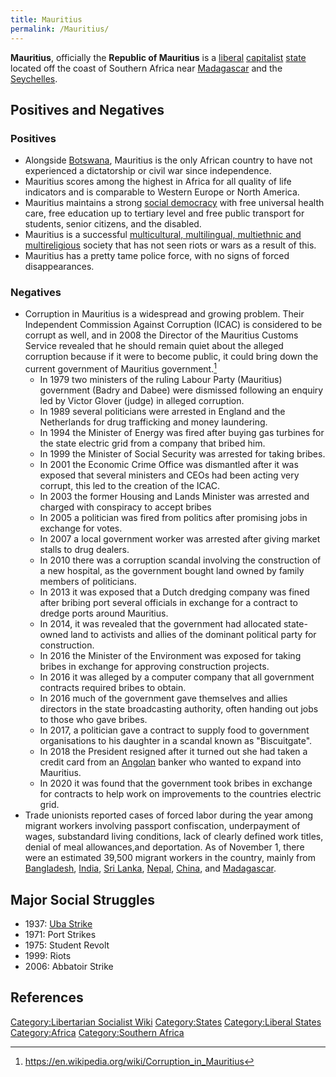 ```yaml
---
title: Mauritius
permalink: /Mauritius/
---
```


**Mauritius**, officially the **Republic of Mauritius** is a
[liberal](Liberalism.md "wikilink") [capitalist](Capitalism.md "wikilink")
[state](List_of_States.md "wikilink") located off the coast of Southern
Africa near [Madagascar](Madagascar.md "wikilink") and the
[Seychelles](Seychelles.md "wikilink").

## Positives and Negatives

### Positives

- Alongside [Botswana](Botswana.md "wikilink"), Mauritius is the only
  African country to have not experienced a dictatorship or civil war
  since independence.
- Mauritius scores among the highest in Africa for all quality of life
  indicators and is comparable to Western Europe or North America.
- Mauritius maintains a strong [social
  democracy](Social_Democracy.md "wikilink") with free universal health
  care, free education up to tertiary level and free public transport
  for students, senior citizens, and the disabled.
- Mauritius is a successful [multicultural, multilingual, multiethnic
  and multireligious](Diversity_(Sociology).md "wikilink") society that has
  not seen riots or wars as a result of this.
- Mauritius has a pretty tame police force, with no signs of forced
  disappearances.

### Negatives

- Corruption in Mauritius is a widespread and growing problem. Their
  Independent Commission Against Corruption (ICAC) is considered to be
  corrupt as well, and in 2008 the Director of the Mauritius Customs
  Service revealed that he should remain quiet about the alleged
  corruption because if it were to become public, it could bring down
  the current government of Mauritius government.[^1]
  - In 1979 two ministers of the ruling Labour Party (Mauritius)
    government (Badry and Dabee) were dismissed following an enquiry led
    by Victor Glover (judge) in alleged corruption.
  - In 1989 several politicians were arrested in England and the
    Netherlands for drug trafficking and money laundering.
  - In 1994 the Minister of Energy was fired after buying gas turbines
    for the state electric grid from a company that bribed him.
  - In 1999 the Minister of Social Security was arrested for taking
    bribes.
  - In 2001 the Economic Crime Office was dismantled after it was
    exposed that several ministers and CEOs had been acting very
    corrupt, this led to the creation of the ICAC.
  - In 2003 the former Housing and Lands Minister was arrested and
    charged with conspiracy to accept bribes
  - In 2005 a politician was fired from politics after promising jobs in
    exchange for votes.
  - In 2007 a local government worker was arrested after giving market
    stalls to drug dealers.
  - In 2010 there was a corruption scandal involving the construction of
    a new hospital, as the government bought land owned by family
    members of politicians.
  - In 2013 it was exposed that a Dutch dredging company was fined after
    bribing port several officials in exchange for a contract to dredge
    ports around Mauritius.
  - In 2014, it was revealed that the government had allocated
    state-owned land to activists and allies of the dominant political
    party for construction.
  - In 2016 the Minister of the Environment was exposed for taking
    bribes in exchange for approving construction projects.
  - In 2016 it was alleged by a computer company that all government
    contracts required bribes to obtain.
  - In 2016 much of the government gave themselves and allies directors
    in the state broadcasting authority, often handing out jobs to those
    who gave bribes.
  - In 2017, a politician gave a contract to supply food to government
    organisations to his daughter in a scandal known as "Biscuitgate".
  - In 2018 the President resigned after it turned out she had taken a
    credit card from an [Angolan](Angola.md "wikilink") banker who wanted
    to expand into Mauritius.
  - In 2020 it was found that the government took bribes in exchange for
    contracts to help work on improvements to the countries electric
    grid.
- Trade unionists reported cases of forced labor during the year among
  migrant workers involving passport confiscation, underpayment of
  wages, substandard living conditions, lack of clearly defined work
  titles, denial of meal allowances,and deportation. As of November 1,
  there were an estimated 39,500 migrant workers in the country, mainly
  from [Bangladesh](Bangladesh.md "wikilink"), [India](India.md "wikilink"),
  [Sri Lanka](Sri_Lanka.md "wikilink"), [Nepal](Nepal.md "wikilink"),
  [China](China.md "wikilink"), and [Madagascar](Madagascar.md "wikilink").

## Major Social Struggles

- 1937: [Uba Strike](Uba_Strike_(1937).md "wikilink")
- 1971: Port Strikes
- 1975: Student Revolt
- 1999: Riots
- 2006: Abbatoir Strike

## References

<references />

[Category:Libertarian Socialist
Wiki](Category:Libertarian_Socialist_Wiki.md "wikilink")
[Category:States](Category:States.md "wikilink") [Category:Liberal
States](Category:Liberal_States.md "wikilink")
[Category:Africa](Category:Africa.md "wikilink") [Category:Southern
Africa](Category:Southern_Africa.md "wikilink")

[^1]: <https://en.wikipedia.org/wiki/Corruption_in_Mauritius>